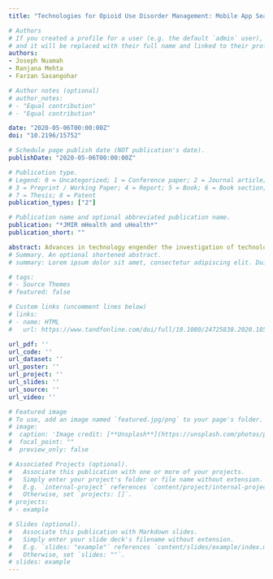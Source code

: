 ```yaml
---
title: "Technologies for Opioid Use Disorder Management: Mobile App Search and Scoping Review"

# Authors
# If you created a profile for a user (e.g. the default `admin` user), write the username (folder name) here 
# and it will be replaced with their full name and linked to their profile.
authors:
- Joseph Nuamah
- Ranjana Mehta
- Farzan Sasangohar

# Author notes (optional)
# author_notes:
# - "Equal contribution"
# - "Equal contribution"

date: "2020-05-06T00:00:00Z" 
doi: "10.2196/15752"

# Schedule page publish date (NOT publication's date).
publishDate: "2020-05-06T00:00:00Z"

# Publication type.
# Legend: 0 = Uncategorized; 1 = Conference paper; 2 = Journal article;
# 3 = Preprint / Working Paper; 4 = Report; 5 = Book; 6 = Book section;
# 7 = Thesis; 8 = Patent
publication_types: ["2"]

# Publication name and optional abbreviated publication name.
publication: "*JMIR mHealth and uHealth*"
publication_short: ""

abstract: Advances in technology engender the investigation of technological solutions to opioid use disorder (OUD). However, in comparison to chronic disease management, the application of mobile health (mHealth) to OUD has been limited. The overarching aim of our research was to design OUD management technologies that utilize wearable sensors to provide continuous monitoring capabilities. The objectives of this study were to (1) document the currently available opioid-related mHealth apps, (2) review past and existing technology solutions that address OUD, and (3) discuss opportunities for technological withdrawal management solutions. We used a two-phase parallel search approach: (1) an app search to determine the availability of opioid-related mHealth apps and (2) a scoping review of relevant literature to identify relevant technologies and mHealth apps used to address OUD. The app search revealed a steady rise in app development, with most apps being clinician-facing. Most of the apps were designed to aid in opioid dose conversion. Despite the availability of these apps, the scoping review found no study that investigated the efficacy of mHealth apps to address OUD. Our findings highlight a general gap in technological solutions of OUD management and the potential for mHealth apps and wearable sensors to address OUD.
# Summary. An optional shortened abstract.
# summary: Lorem ipsum dolor sit amet, consectetur adipiscing elit. Duis posuere tellus ac convallis placerat. Proin tincidunt magna sed ex sollicitudin condimentum.

# tags:
# - Source Themes
# featured: false

# Custom links (uncomment lines below)
# links:
# - name: HTML
#   url: https://www.tandfonline.com/doi/full/10.1080/24725838.2020.1855272?casa_token=168ZfRqGyj0AAAAA%3Ah0JV_DKzCQSRIgJwncol0jZkudpPmXXu6UZ7U12LUrVK6Pn-c61JtH5dCtYw1alGA2rlIsnr1sBFbQ

url_pdf: ''
url_code: ''
url_dataset: ''
url_poster: ''
url_project: ''
url_slides: ''
url_source: ''
url_video: ''

# Featured image
# To use, add an image named `featured.jpg/png` to your page's folder. 
# image:
#  caption: 'Image credit: [**Unsplash**](https://unsplash.com/photos/pLCdAaMFLTE)'
#  focal_point: ""
#  preview_only: false

# Associated Projects (optional).
#   Associate this publication with one or more of your projects.
#   Simply enter your project's folder or file name without extension.
#   E.g. `internal-project` references `content/project/internal-project/index.md`.
#   Otherwise, set `projects: []`.
# projects:
# - example

# Slides (optional).
#   Associate this publication with Markdown slides.
#   Simply enter your slide deck's filename without extension.
#   E.g. `slides: "example"` references `content/slides/example/index.md`.
#   Otherwise, set `slides: ""`.
# slides: example
---
```

